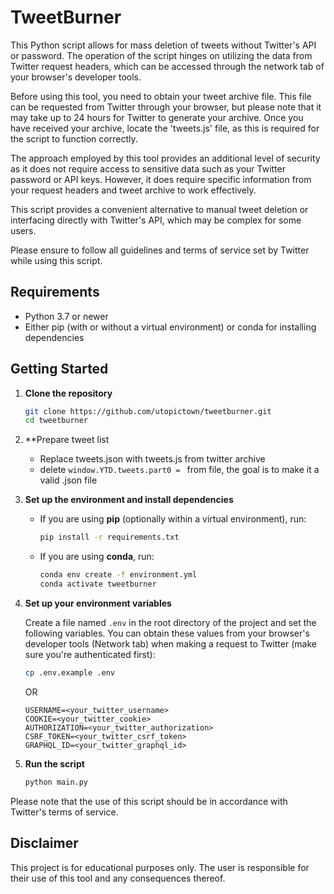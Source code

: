 # TweetBurner

This Python script allows for mass deletion of tweets without Twitter's API or password. The operation of the script hinges on utilizing the data from Twitter request headers, which can be accessed through the network tab of your browser's developer tools.

Before using this tool, you need to obtain your tweet archive file. This file can be requested from Twitter through your browser, but please note that it may take up to 24 hours for Twitter to generate your archive. Once you have received your archive, locate the 'tweets.js' file, as this is required for the script to function correctly.

The approach employed by this tool provides an additional level of security as it does not require access to sensitive data such as your Twitter password or API keys. However, it does require specific information from your request headers and tweet archive to work effectively.

This script provides a convenient alternative to manual tweet deletion or interfacing directly with Twitter's API, which may be complex for some users.

Please ensure to follow all guidelines and terms of service set by Twitter while using this script.

## Requirements

- Python 3.7 or newer
- Either pip (with or without a virtual environment) or conda for installing dependencies

## Getting Started

1. **Clone the repository**

    ```sh
    git clone https://github.com/utopictown/tweetburner.git
    cd tweetburner
    ```
2. **Prepare tweet list
   - Replace tweets.json with tweets.js from twitter archive
   - delete `window.YTD.tweets.part0 = ` from file, the goal is to make it a valid .json file

3. **Set up the environment and install dependencies**

   - If you are using **pip** (optionally within a virtual environment), run:

        ```sh
        pip install -r requirements.txt
        ```

    - If you are using **conda**, run:

        ```sh
        conda env create -f environment.yml
        conda activate tweetburner
        ```

4. **Set up your environment variables**

    Create a file named `.env` in the root directory of the project and set the following variables. You can obtain these values from your browser's developer tools (Network tab) when making a request to Twitter (make sure you're authenticated first):

    ```sh
    cp .env.example .env
    ```

    OR

    ```env
    USERNAME=<your_twitter_username>
    COOKIE=<your_twitter_cookie>
    AUTHORIZATION=<your_twitter_authorization>
    CSRF_TOKEN=<your_twitter_csrf_token>
    GRAPHQL_ID=<your_twitter_graphql_id>
    ```

5. **Run the script**

    ```sh
    python main.py
    ```

Please note that the use of this script should be in accordance with Twitter's terms of service.

## Disclaimer

This project is for educational purposes only. The user is responsible for their use of this tool and any consequences thereof. 
